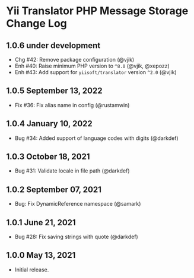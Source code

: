 # Yii Translator PHP Message Storage Change Log

## 1.0.6 under development

- Chg #42: Remove package configuration (@vjik)
- Enh #40: Raise minimum PHP version to `^8.0` (@vjik, @xepozz)
- Enh #43: Add support for `yiisoft/translator` version `^2.0` (@vjik)

## 1.0.5 September 13, 2022

- Fix #36: Fix alias name in config (@rustamwin)

## 1.0.4 January 10, 2022

- Bug #34: Added support of language codes with digits (@darkdef)

## 1.0.3 October 18, 2021

- Bug #31: Validate locale in file path (@darkdef)

## 1.0.2 September 07, 2021

- Bug: Fix DynamicReference namespace (@samark)

## 1.0.1 June 21, 2021

- Bug #28: Fix saving strings with quote (@darkdef)

## 1.0.0 May 13, 2021

- Initial release.
